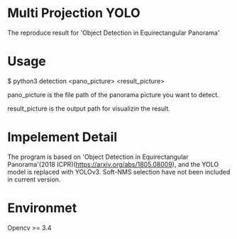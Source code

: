 # Multi Projection YOLO
The reproduce result for 'Object Detection in Equirectangular Panorama'

# Usage
$ python3 detection <pano_picture> <result_picture>

pano_picture is the file path of the panorama picture you want to detect.

result_picture is the output path for visualizin the result.

# Impelement Detail
The program is based on 'Object Detection in Equirectangular Panorama'(2018 ICPR)(https://arxiv.org/abs/1805.08009), and the YOLO model is replaced with YOLOv3. Soft-NMS selection have not been included in current version.

# Environmet
Opencv >= 3.4
